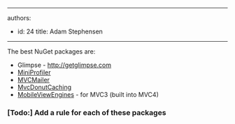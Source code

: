 

---
authors:
  - id: 24
    title: Adam Stephensen
---




<span class='intro'> <p>The best NuGet packages are&#58;<br></p> </span>

<ul><li>Glimpse - <a href="http&#58;//getglimpse.com/">http&#58;//getglimpse.com</a></li>
<li><a href="http&#58;//nuget.org/packages/miniprofiler">MiniProfiler</a> </li>
<li><a href="http&#58;//nuget.org/packages/mvcmailer">MVCMailer</a></li>
<li><a href="http&#58;//nuget.org/packages/mvcdonutcaching">MvcDonutCaching</a></li>
<li><a href="http&#58;//nuget.org/packages/MobileViewEngines">MobileViewEngines</a> - for MVC3 (built into MVC4)</li></ul>
<h3>[Todo&#58;] Add a rule for each of these packages</h3>


